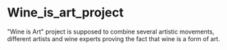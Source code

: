 # Wine_is_art_project
"Wine is Art" project is supposed to combine several artistic movements, different artists and wine experts proving the fact that wine is a form of art.
